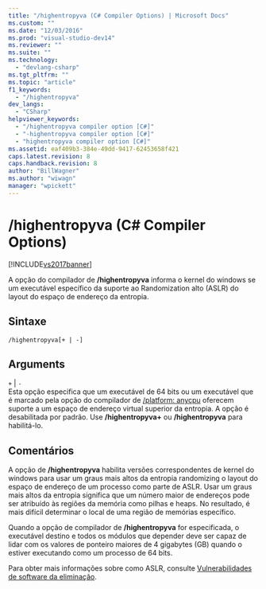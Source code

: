 ```yaml
---
title: "/highentropyva (C# Compiler Options) | Microsoft Docs"
ms.custom: ""
ms.date: "12/03/2016"
ms.prod: "visual-studio-dev14"
ms.reviewer: ""
ms.suite: ""
ms.technology: 
  - "devlang-csharp"
ms.tgt_pltfrm: ""
ms.topic: "article"
f1_keywords: 
  - "/highentropyva"
dev_langs: 
  - "CSharp"
helpviewer_keywords: 
  - "/highentropyva compiler option [C#]"
  - "-highentropyva compiler option [C#]"
  - "highentropyva compiler option [C#]"
ms.assetid: eaf409b3-384e-49dd-9417-62453658f421
caps.latest.revision: 8
caps.handback.revision: 8
author: "BillWagner"
ms.author: "wiwagn"
manager: "wpickett"
---
```

# /highentropyva (C# Compiler Options)
[!INCLUDE[vs2017banner](../../../csharp/includes/vs2017banner.md)]

A opção do compilador de **\/highentropyva** informa o kernel do windows se um executável específico da suporte ao Randomization alto \(ASLR\) do layout do espaço de endereço da entropia.  
  
## Sintaxe  
  
```  
/highentropyva[+ | -]  
```  
  
## Arguments  
 `+` &#124; `-`  
 Esta opção especifica que um executável de 64 bits ou um executável que é marcado pela opção do compilador de [\/platform: anycpu](../../../csharp/language-reference/compiler-options/platform-compiler-option.md) oferecem suporte a um espaço de endereço virtual superior da entropia.  A opção é desabilitada por padrão.  Use **\/highentropyva\+** ou **\/highentropyva** para habilitá\-lo.  
  
## Comentários  
 A opção de **\/highentropyva** habilita versões correspondentes de kernel do windows para usar um graus mais altos da entropia randomizing o layout do espaço de endereço de um processo como parte de ASLR.  Usar um graus mais altos da entropia significa que um número maior de endereços pode ser atribuído às regiões da memória como pilhas e heaps.  No resultado, é mais difícil determinar o local de uma região de memórias específico.  
  
 Quando a opção de compilador de **\/highentropyva** for especificada, o executável destino e todos os módulos que depender deve ser capaz de lidar com os valores de ponteiro maiores de 4 gigabytes \(GB\) quando o estiver executando como um processo de 64 bits.  
  
 Para obter mais informações sobre como ASLR, consulte [Vulnerabilidades de software da eliminação](http://go.microsoft.com/fwlink/?LinkId=226234).